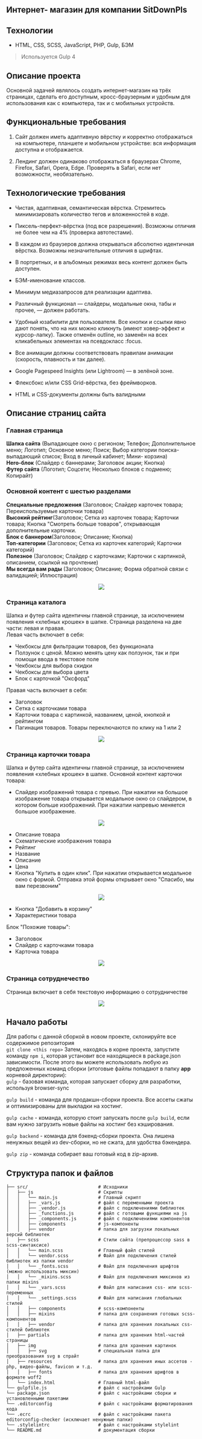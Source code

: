 ## Интернет- магазин для компании SitDownPls

## Технологии
- HTML, CSS, SCSS, JavaScript, PHP, Gulp, БЭМ
> Используется Gulp 4

## Описание проекта
Основной задачей являлось создать интернет-магазин на трёх страницах, сделать его доступным,
кросс-браузерным и удобным для использования как с компьютера, так и с мобильных
устройств.
  
## Функциональные требования
 
1. Сайт должен иметь адаптивную вёрстку и корректно отображаться
на компьютере, планшете и мобильном устройстве: вся информация
доступна и отображается.

 2. Лендинг должен одинаково отображаться в браузерах Chrome,
Firefox, Safari, Opera, Edge. Проверять в Safari, если нет
возможности, необязательно.

## Технологические требования

- Чистая, адаптивная, семантическая вёрстка. Стремитесь минимизировать
количество тегов и вложенностей в коде.

- Пиксель-перфект-вёрстка (под все разрешения). Возможны отличия не более чем
на 4% (проверка автотестами).

- В каждом из браузеров должна открываться абсолютно идентичная вёрстка.
Возможны незначительные отличия в шрифтах.

- В портретных, и в альбомных режимах весь контент должен
быть доступен.

- БЭМ-именование классов.

- Минимум медиазапросов для реализации адаптива.

- Различный функционал — слайдеры, модальные окна, табы и прочее, — должен
работать.

- Удобный юзабилити для пользователя. Все кнопки и ссылки явно дают понять,
что на них можно кликнуть (имеют ховер-эффект и курсор-лапку). Также отменён
outline, но заменён на всех кликабельных элементах на псевдокласс :focus.

- Все анимации должны соответствовать правилам анимации (скорость, плавность
и так далее).

- Google Pagespeed Insights (или Lightroom) — в зелёной зоне.

- Флексбокс и/или CSS Grid-вёрстка, без фреймворков.

- HTML и CSS-документы должны быть валидными

## Описание страниц сайта
### Главная страница
  <strong>Шапка сайта</strong> (Выпадающее окно с регионом; Телефон; Дополнительное меню; Логотип; Основное меню; Поиск; Выбор категории поиска- выпадающий список; Вход в личный кабинет; Мини- корзина) <br>
  <strong>Hero-блок</strong> (Слайдер с баннерами; Заголовок акции; Кнопка)<br>
  <strong>Футер сайта</strong> (Логотип; Соцсети; Несколько блоков с подменю; Копирайт)

### Основной контент с шестью разделами
<strong>Специальные предложения</strong> (Заголовок; Слайдер карточек товара; Переиспользуемые карточки товара)<br>
<strong>Высокий рейтинг</strong>(Заголовок; Сетка из карточек товара; Карточки товара; Кнопка "Смотреть больше товаров", открывающая дополнительные карточки.<br>
<strong>Блок с баннером</strong>(Заголовок; Описание; Кнопка)<br>
<strong>Топ-категории</strong> (Заголовок; Сетка из карточек категорий; Карточки категорий)<br>
<strong>Полезное</strong> (Заголовок; Слайдер с карточками; Карточки с картинкой, описанием, ссылкой на прочтение)<br>
<strong>Мы всегда вам рады</strong> (Заголовок; Описание; Форма обратной связи с валидацией; Иллюстрация)<br>

<p align="center">
  <img align="center" src="https://user-images.githubusercontent.com/99849325/174463056-7a742f63-dbc7-4816-b914-e46c27f968fd.png"/></p>

### Страница каталога
Шапка и футер сайта идентичны главной странице, за исключением
появления «хлебных крошек» в шапке. Страница разделена на две части: левая и правая. <br>
Левая часть включает в себя:
- Чекбоксы для фильтрации товаров, без функционала
- Ползунок с ценой. Можно менять цену как ползунок, так и при помощи ввода в текстовое поле
- Чекбоксы для выбора скидки
- Чекбоксы для выбора цвета
- Блок с карточкой "Оксфорд"

Правая часть включает в себя:
- Заголовок
- Сетка с карточками товара
- Карточки товара с картинкой, названием, ценой, кнопкой и рейтингом
- Пагинация товаров. Товары переключаются по клику на 1 или 2

<p align="center">
  <img align="center" src="https://user-images.githubusercontent.com/99849325/174463244-ae29a9fb-8846-48d9-aa88-0b7c71a5360f.png"/></p>

### Страница карточки товара
Шапка и футер сайта идентичны главной странице, за исключением
появления «хлебных крошек» в шапке.
Основной контент карточки товара:

- Слайдер изображений товара с превью. При нажатии на большое изображение товара открывается модальное окно со слайдером, в котором больше изображений. При нажатии напревью меняется большое изображение.
<p align="center">
  <img align="center" src="https://user-images.githubusercontent.com/99849325/174463490-213e0f16-25c2-4c9f-819b-fe2c01aa9595.png"/></p>

- Описание товара
- Схематические изображения товара
- Рейтинг
- Название
- Описание
- Цена
- Кнопка "Купить в один клик". При нажатии открывается модальное окно с формой. Отправка этой формы открывает окно "Спасибо, мы вам перезвоним"
<p align="center">
  <img  src="https://user-images.githubusercontent.com/99849325/174463513-617d4baa-7f03-4463-85f0-590664cf95b9.png"/></p>

- Кнопка "Добавить в корзину"
- Характеристики товара

Блок "Похожие товары":
- Заголовок
- Слайдер с карточками товара
- Карточка товара

<p align="center">
  <img align="center" src="https://user-images.githubusercontent.com/99849325/174463472-424eb4d4-26a3-45f5-9e17-015094209fd8.png"/></p>

### Страница сотруднечество
Страница включает в себя текстовую информацию о сотрудничестве
<p align="center">
  <img align="center" src="https://user-images.githubusercontent.com/99849325/174463571-15a0f86c-b805-4e5a-9cc6-2d427a958104.png"/></p>


## Начало работы
Для работы с данной сборкой в новом проекте, склонируйте все содержимое репозитория <br>
`git clone <this repo>`
Затем, находясь в корне проекта, запустите команду `npm i`, которая установит все находящиеся в package.json зависимости.
После этого вы можете использовать любую из предложенных команд сборки (итоговые файлы попадают в папку __app__ корневой директории): <br>
`gulp` - базовая команда, которая запускает сборку для разработки, используя browser-sync

`gulp build` - команда для продакшн-сборки проекта. Все ассеты сжаты и оптимизированы для выкладки на хостинг.

`gulp cache` - команда, которую стоит запускать после `gulp build`, если вам нужно загрузить новые файлы на хостинг без кэширования.

`gulp backend` - команда для бэкенд-сборки проекта. Она лишена ненужных вещей из dev-сборки, но не сжата, для удобства бэкендера.

`gulp zip` - команда собирает ваш готовый код в zip-архив.

## Структура папок и файлов

```
├── src/                          # Исходники
│   ├── js                        # Скрипты
│   │   └── main.js               # Главный скрипт
│   │   ├── _vars.js              # файл с переменными проекта
│   │   ├── _vendor.js            # файл с подключениями библиотек
│   │   ├── _functions.js         # файл с готовыми функциями на js
│   │   ├── _components.js        # файл с подключениями компонентов
│   │   ├── components            # js-компоненты
│   │   ├── vendor                # папка для загрузки локальных версий библиотек
│   ├── scss                      # Стили сайта (препроцессор sass в scss-синтаксисе)
│   │   └── main.scss             # Главный файл стилей
│   │   └── vendor.scss           # Файл для подключения стилей библиотек из папки vendor
│   │   └── _fonts.scss           # Файл для подключения шрифтов (можно использовать миксин)
│   │   └── _mixins.scss          # Файл для подключения миксинов из папки mixins
│   │   └── _vars.scss            # Файл для написания css- или scss-переменных
│   │   └── _settings.scss        # Файл для написания глобальных стилей
│   │   ├── components            # scss-компоненты
│   │   ├── mixins                # папка для сохранения готовых scss-компонентов
│   │   ├── vendor                # папка для хранения локальных css-стилей библиотек
│   ├── partials                  # папка для хранения html-частей страницы
│   ├── img                       # папка для хранения картинок
│   │   ├── svg                   # специальная папка для преобразования svg в спрайт
│   ├── resources                 # папка для хранения иных ассетов - php, видео-файлы, favicon и т.д.
│   │   ├── fonts                 # папка для хранения шрифтов в формате woff2
│   └── index.html                # Главный html-файл
└── gulpfile.js                   # файл с настройками Gulp
└── package.json                  # файл с настройками сборки и установленными пакетами
└── .editorconfig                 # файл с настройками форматирования кода
└── .ecrc                         # файл с настройками пакета editorconfig-checker (исключает ненужные папки)
└── .stylelintrc                  # файл с настройками stylelint
└── README.md                     # документация сборки


